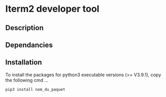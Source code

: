 # Iterm2 developer tool

## Description


## Dependancies

## Installation

To install the packages for python3 executable versions (>= V3.9.1), copy the following cmd ...

```bash
pip3 install nom_du_paquet
```